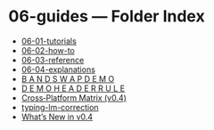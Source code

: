 <!--══════════════════════════════════════════════════
  ╔══════════════════════════════════════════════════════════════╗
  ║  ░  06-guides — Index  ░░░░░░░░░░░░░░░░░░░░░░░░░░░░░░░  ║
  ║                                                              ║
  ║                                                              ║
  ║                                                              ║
  ║                                                              ║
  ║           ╌╌  P L A C E H O L D E R  ╌╌                      ║
  ║                                                              ║
  ║                                                              ║
  ║                                                              ║
  ║                                                              ║
  ╚══════════════════════════════════════════════════════════════╝
    • WHAT ▸ Index of this folder
    • WHY  ▸ Quick navigation and discovery
    • HOW  ▸ Auto-generated; edit children, not this list
-->

# 06-guides — Folder Index

- [06-01-tutorials](./06-01-tutorials/)
- [06-02-how-to](./06-02-how-to/)
- [06-03-reference](./06-03-reference/)
- [06-04-explanations](./06-04-explanations/)
- [B A N D  S W A P   D E M O](./band-swap.md)
- [D E M O   H E A D E R   R U L E](./demo-header.md)
- [Cross‑Platform Matrix (v0.4)](./platform_matrix.md)
- [typing-lm-correction](./typing-lm-correction/README.md)
- [What’s New in v0.4](./whats-new-v0.4.md)
